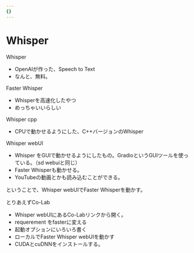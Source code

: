 ```yaml
---
{}
---
```

# Whisper

Whisper

- OpenAIが作った、Speech to Text  
- なんと、無料。  

Faster Whisper

- Whisperを高速化したやつ  
- めっちゃいいらしい  

Whisper cpp

- CPUで動かせるようにした、C++バージョンのWhisper

Whisper webUI

- Whisper をGUIで動かせるようにしたもの。GradioというGUIツールを使っている。（sd webuiと同じ）  
- Faster Whisperも動かせる。  
- YouTubeの動画とかも読み込むことができる。  

ということで、Whisper webUIでFaster Whisperを動かす。

とりあえずCo-Lab

- Whisper webUIにあるCo-Labリンクから開く。  
- requerement をfasterに変える  
- 起動オプションにいろいろ書く  
- ローカルでFaster Whisper webUIを動かす  
- CUDAとcuDNNをインストールする。